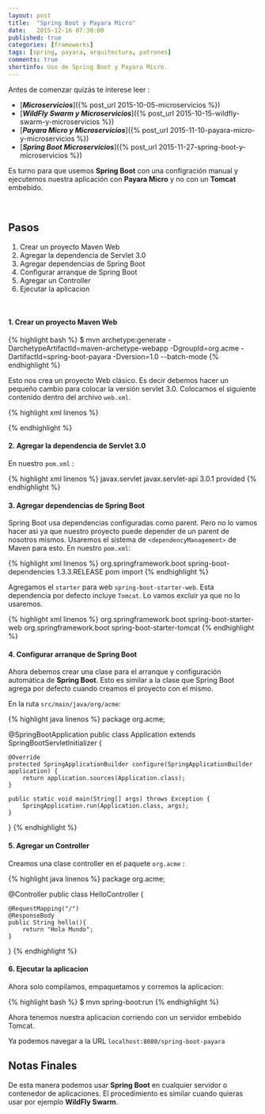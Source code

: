 ```yaml
---
layout: post
title:  "Spring Boot y Payara Micro"
date:   2015-12-16 07:30:00
published: true
categories: [frameworks]
tags: [spring, payara, arquitectura, patrones]
comments: true
shortinfo: Uso de Spring Boot y Payara Micro.
---
```


Antes de comenzar quizás te interese leer :

* [_**Microservicios**_]({% post_url 2015-10-05-microservicios %})
* [_**WildFly Swarm y Microservicios**_]({% post_url 2015-10-15-wildfly-swarm-y-microservicios %})
* [_**Payara Micro y Microservicios**_]({% post_url 2015-11-10-payara-micro-y-microservicios %})
* [_**Spring Boot Microservicios**_]({% post_url 2015-11-27-spring-boot-y-microservicios %})

Es turno para que usemos **Spring Boot** con una configración manual y ejecutemos nuestra aplicación con **Payara Micro** y no con un **Tomcat** embebido.

<br/>

## Pasos
1. Crear un proyecto Maven Web
2. Agregar la dependencia de Servlet 3.0
3. Agregar dependencias de Spring Boot
4. Configurar arranque de Spring Boot
5. Agregar un Controller
6. Ejecutar la aplicacion

<br/>

#### 1. Crear un proyecto Maven Web
{% highlight bash %}
$ mvn archetype:generate -DarchetypeArtifactId=maven-archetype-webapp -DgroupId=org.acme -DartifactId=spring-boot-payara -Dversion=1.0 --batch-mode
{% endhighlight %}

Esto nos crea un proyecto Web clásico. Es decir debemos hacer un pequeño cambio para colocar la versión servlet 3.0. Colocamos el siguiente contenido dentro del archivo `web.xml`.

{% highlight xml linenos %}
<?xml version="1.0" encoding="UTF-8"?>
<web-app version="3.0" xmlns="http://java.sun.com/xml/ns/javaee"
         xmlns:xsi="http://www.w3.org/2001/XMLSchema-instance"
         xsi:schemaLocation="http://java.sun.com/xml/ns/javaee http://java.sun.com/xml/ns/javaee/web-app_3_0.xsd">

</web-app>
{% endhighlight %}<br/>


#### 2. Agregar la dependencia de Servlet 3.0
En nuestro `pom.xml` :

{% highlight xml linenos %}
<dependency>
    <groupId>javax.servlet</groupId>
    <artifactId>javax.servlet-api</artifactId>
    <version>3.0.1</version>
    <scope>provided</scope>
</dependency>
{% endhighlight %}<br/>

#### 3. Agregar dependencias de Spring Boot
Spring Boot usa dependencias configuradas como parent. Pero no lo vamos hacer asi ya que nuestro proyecto puede depender de un parent de nosotros mismos. Usaremos el sistema de `<dependencyManagement>` de Maven para esto. En nuestro `pom.xml`:

{% highlight xml linenos %}
<dependencyManagement>
    <dependencies>
        <dependency>
            <groupId>org.springframework.boot</groupId>
            <artifactId>spring-boot-dependencies</artifactId>
            <version>1.3.3.RELEASE</version>
            <type>pom</type>
            <scope>import</scope>
        </dependency>
    </dependencies>
</dependencyManagement>
{% endhighlight %}<br/>

Agregamos el `starter` para web `spring-boot-starter-web`. Esta dependencia por defecto incluye `Tomcat`. Lo vamos excluir ya que no lo usaremos.

{% highlight xml linenos %}
<dependency>
    <groupId>org.springframework.boot</groupId>
    <artifactId>spring-boot-starter-web</artifactId>
    <exclusions>
        <exclusion>
            <groupId>org.springframework.boot</groupId>
            <artifactId>spring-boot-starter-tomcat</artifactId>
        </exclusion>
    </exclusions>
</dependency>
{% endhighlight %}<br/>

#### 4. Configurar arranque de Spring Boot
Ahora debemos crear una clase para el arranque y configuración automática de **Spring Boot**. Esto es similar a la clase que Spring Boot agrega por defecto cuando creamos el proyecto con el mismo.

En la ruta `src/main/java/org/acme`:

{% highlight java linenos %}
package org.acme;

@SpringBootApplication
public class Application extends SpringBootServletInitializer {

    @Override
    protected SpringApplicationBuilder configure(SpringApplicationBuilder application) {
        return application.sources(Application.class);
    }

    public static void main(String[] args) throws Exception {
        SpringApplication.run(Application.class, args);
    }

}
{% endhighlight %}<br/>

#### 5. Agregar un Controller
Creamos una clase controller en el paquete `org.acme` :
 
{% highlight java linenos %}
package org.acme;

@Controller
public class HelloController {

    @RequestMapping("/")
    @ResponseBody
    public String hello(){
        return "Hola Mundo";
    }
}
{% endhighlight %}<br/>



#### 6. Ejecutar la aplicacion
Ahora solo compilamos, empaquetamos y corremos la aplicacion:

{% highlight bash %}
$ mvn spring-boot:run
{% endhighlight %}

Ahora tenemos nuestra aplicacion corriendo con un servidor embebido Tomcat.

Ya podemos navegar a la URL `localhost:8080/spring-boot-payara`

## Notas Finales
De esta manera podemos usar **Spring Boot** en cualquier servidor o contenedor de aplicaciones. El procedimiento es similar cuando quieras usar por ejemplo **WildFly Swarm**.
